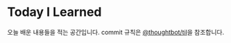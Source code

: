 # Today I Learned
오늘 배운 내용들을 적는 공간입니다. commit 규칙은 [@thoughtbot/til](https://github.com/thoughtbot/til)을 참조합니다.
